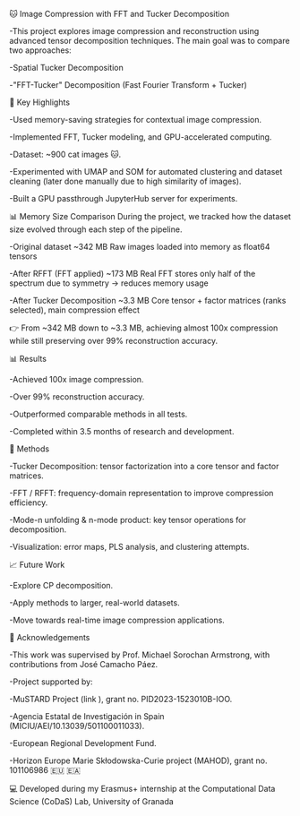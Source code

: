🐱 Image Compression with FFT and Tucker Decomposition

 -This project explores image compression and reconstruction using advanced tensor decomposition techniques. The main goal was to compare two approaches:

 -Spatial Tucker Decomposition

 -"FFT-Tucker" Decomposition (Fast Fourier Transform + Tucker)

🚀 Key Highlights

 -Used memory-saving strategies for contextual image compression.

 -Implemented FFT, Tucker modeling, and GPU-accelerated computing.

 -Dataset: ~900 cat images 🐱.

 -Experimented with UMAP and SOM for automated clustering and dataset cleaning (later done manually due to high similarity of images).

 -Built a GPU passthrough JupyterHub server for experiments.
 
📊 Memory Size Comparison
  During the project, we tracked how the dataset size evolved through each step of the pipeline.
  
 -Original dataset	~342 MB	Raw images loaded into memory as float64 tensors
 
 -After RFFT (FFT applied)	~173 MB	Real FFT stores only half of the spectrum due to symmetry → reduces memory usage
 
 -After Tucker Decomposition	~3.3 MB	Core tensor + factor matrices (ranks selected), main compression effect
 
👉 From ~342 MB down to ~3.3 MB, achieving almost 100x compression while still preserving over 99% reconstruction accuracy.


📊 Results

 -Achieved 100x image compression.

 -Over 99% reconstruction accuracy.

 -Outperformed comparable methods in all tests.

 -Completed within 3.5 months of research and development.

🔬 Methods

 -Tucker Decomposition: tensor factorization into a core tensor and factor matrices.

 -FFT / RFFT: frequency-domain representation to improve compression efficiency.

 -Mode-n unfolding & n-mode product: key tensor operations for decomposition.

 -Visualization: error maps, PLS analysis, and clustering attempts.

📈 Future Work

 -Explore CP decomposition.

 -Apply methods to larger, real-world datasets.

 -Move towards real-time image compression applications.

🙏 Acknowledgements

 -This work was supervised by Prof. Michael Sorochan Armstrong, with contributions from José Camacho Páez.

 -Project supported by:

 -MuSTARD Project (link
), grant no. PID2023-1523010B-IOO.

 -Agencia Estatal de Investigación in Spain (MICIU/AEI/10.13039/501100011033).

 -European Regional Development Fund.

 -Horizon Europe Marie Skłodowska-Curie project (MAHOD), grant no. 101106986 🇪🇺 🇪🇦

💻 Developed during my Erasmus+ internship at the Computational Data Science (CoDaS) Lab, University of Granada
